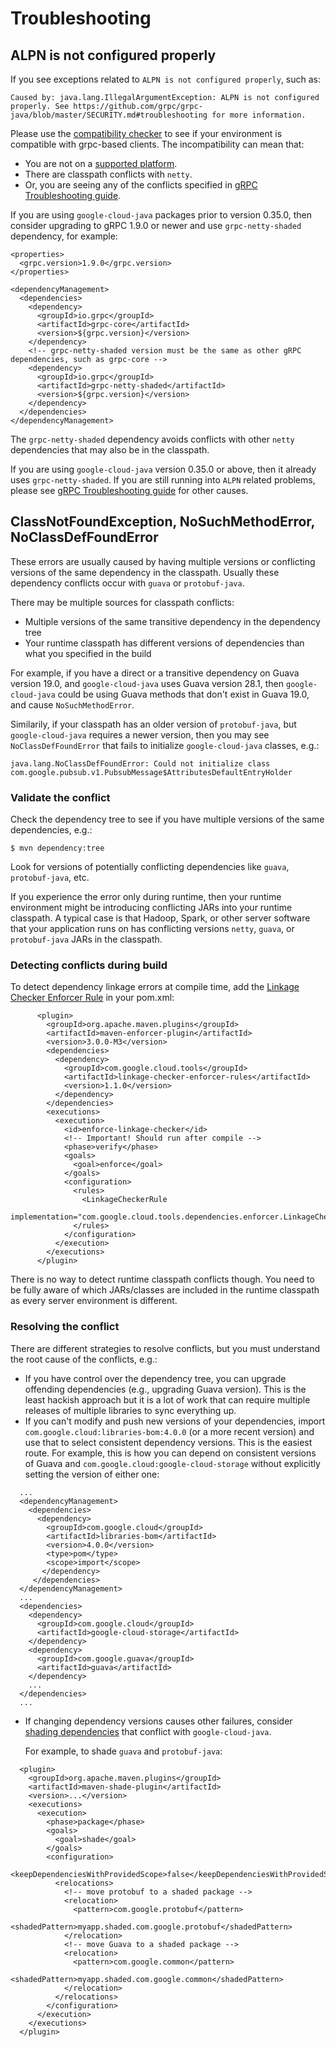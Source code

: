 # Troubleshooting

## ALPN is not configured properly

If you see exceptions related to `ALPN is not configured properly`, such as:

```
Caused by: java.lang.IllegalArgumentException: ALPN is not configured properly. See https://github.com/grpc/grpc-java/blob/master/SECURITY.md#troubleshooting for more information.
```

Please use the [compatibility checker](https://github.com/googleapis/google-cloud-java/tree/master/google-cloud-util/google-cloud-compat-checker) to see if your environment is compatible with grpc-based clients. The incompatibility can mean that:
- You are not on a [supported platform](https://github.com/googleapis/google-cloud-java/#supported-platforms).
- There are classpath conflicts with `netty`.
- Or, you are seeing any of the conflicts specified in [gRPC Troubleshooting guide](https://github.com/grpc/grpc-java/blob/master/SECURITY.md#troubleshooting).

If you are using `google-cloud-java` packages prior to version 0.35.0, then consider upgrading to gRPC 1.9.0 or newer and use `grpc-netty-shaded` dependency, for example:

```
<properties>
  <grpc.version>1.9.0</grpc.version>
</properties>

<dependencyManagement>
  <dependencies>
    <dependency>
      <groupId>io.grpc</groupId>
      <artifactId>grpc-core</artifactId>
      <version>${grpc.version}</version>
    </dependency>
    <!-- grpc-netty-shaded version must be the same as other gRPC dependencies, such as grpc-core -->
    <dependency>
      <groupId>io.grpc</groupId>
      <artifactId>grpc-netty-shaded</artifactId>
      <version>${grpc.version}</version>
    </dependency>
  </dependencies>
</dependencyManagement>
```

The `grpc-netty-shaded` dependency avoids conflicts with other `netty` dependencies that may also be in the classpath.

If you are using `google-cloud-java` version 0.35.0 or above, then it already uses `grpc-netty-shaded`.
If you are still running into `ALPN` related problems, please see
[gRPC Troubleshooting guide](https://github.com/grpc/grpc-java/blob/master/SECURITY.md#troubleshooting)
for other causes.

## ClassNotFoundException, NoSuchMethodError, NoClassDefFoundError

These errors are usually caused by having multiple versions or conflicting versions of the same dependency in the classpath.
Usually these dependency conflicts occur with `guava` or `protobuf-java`.

There may be multiple sources for classpath conflicts:
- Multiple versions of the same transitive dependency in the dependency tree
- Your runtime classpath has different versions of dependencies than what you specified in the build

For example, if you have a direct or a transitive dependency on Guava version 19.0, 
and `google-cloud-java` uses Guava version 28.1, 
then `google-cloud-java` could be using Guava methods that don't exist in Guava 19.0,
and cause `NoSuchMethodError`.

Similarily, if your classpath has an older version of `protobuf-java`, 
but `google-cloud-java` requires a newer version,
 then you may see `NoClassDefFoundError` that fails to initialize `google-cloud-java` classes, e.g.:

```
java.lang.NoClassDefFoundError: Could not initialize class com.google.pubsub.v1.PubsubMessage$AttributesDefaultEntryHolder
```

### Validate the conflict

Check the dependency tree to see if you have multiple versions of the same dependencies, e.g.:

```
$ mvn dependency:tree
```

Look for versions of potentially conflicting dependencies like `guava`, `protobuf-java`, etc.

If you experience the error only during runtime, then your runtime environment
might  be introducing conflicting JARs into your runtime classpath. A typical case
is that Hadoop, Spark, or other server software that your application runs on
has conflicting versions `netty`, `guava`, or `protobuf-java` JARs in the classpath.

### Detecting conflicts during build

To detect dependency linkage errors at compile time, add the 
[Linkage Checker Enforcer Rule](https://github.com/GoogleCloudPlatform/cloud-opensource-java/tree/master/enforcer-rules)
in your pom.xml:

```
      <plugin>
        <groupId>org.apache.maven.plugins</groupId>
        <artifactId>maven-enforcer-plugin</artifactId>
        <version>3.0.0-M3</version>
        <dependencies>
          <dependency>
            <groupId>com.google.cloud.tools</groupId>
            <artifactId>linkage-checker-enforcer-rules</artifactId>
            <version>1.1.0</version>
          </dependency>
        </dependencies>
        <executions>
          <execution>
            <id>enforce-linkage-checker</id>
            <!-- Important! Should run after compile -->
            <phase>verify</phase>
            <goals>
              <goal>enforce</goal>
            </goals>
            <configuration>
              <rules>
                <LinkageCheckerRule
                    implementation="com.google.cloud.tools.dependencies.enforcer.LinkageCheckerRule"/>
              </rules>
            </configuration>
          </execution>
        </executions>
      </plugin>
```

There is no way to detect runtime classpath conflicts though. You need to be fully
aware of which JARs/classes are included in the runtime classpath
as every server environment is different.

### Resolving the conflict

There are different strategies to resolve conflicts, but you must understand the root cause of the conflicts, e.g.:
- If you have control over the dependency tree, you can upgrade
  offending dependencies (e.g., upgrading Guava version). This is the 
  least hackish approach but it is a lot of work that can require multiple releases
   of multiple libraries to sync everything up. 
- If you can't modify and push new versions of your dependencies, import
  `com.google.cloud:libraries-bom:4.0.0` (or a more recent version) and use that to
  select consistent dependency versions. This is the easiest route. 
  For example, this is how you can depend on consistent versions of Guava and 
  `com.google.cloud:google-cloud-storage` without explicitly setting the version of either one:
  
```
  ...
  <dependencyManagement>
    <dependencies>
      <dependency>
        <groupId>com.google.cloud</groupId>
        <artifactId>libraries-bom</artifactId>
        <version>4.0.0</version>
        <type>pom</type>
        <scope>import</scope>
       </dependency>
     </dependencies>
  </dependencyManagement>
  ...
  <dependencies>
    <dependency>
      <groupId>com.google.cloud</groupId>
      <artifactId>google-cloud-storage</artifactId>
    </dependency>
    <dependency>
      <groupId>com.google.guava</groupId>
      <artifactId>guava</artifactId>
    </dependency>
    ...
  </dependencies>
  ...
```

- If changing dependency versions causes other failures, 
  consider [shading dependencies](https://maven.apache.org/plugins/maven-shade-plugin/)
  that conflict with `google-cloud-java`.

  For example, to shade `guava` and `protobuf-java`:

```
  <plugin>
    <groupId>org.apache.maven.plugins</groupId>
    <artifactId>maven-shade-plugin</artifactId>
    <version>...</version>
    <executions>
      <execution>
        <phase>package</phase>
        <goals>
          <goal>shade</goal>
        </goals>
        <configuration>
          <keepDependenciesWithProvidedScope>false</keepDependenciesWithProvidedScope>
          <relocations>
            <!-- move protobuf to a shaded package -->
            <relocation>
              <pattern>com.google.protobuf</pattern>
              <shadedPattern>myapp.shaded.com.google.protobuf</shadedPattern>
            </relocation>
            <!-- move Guava to a shaded package -->
            <relocation>
              <pattern>com.google.common</pattern>
              <shadedPattern>myapp.shaded.com.google.common</shadedPattern>
            </relocation>
          </relocations>
        </configuration>
      </execution>
    </executions>
  </plugin>
```
